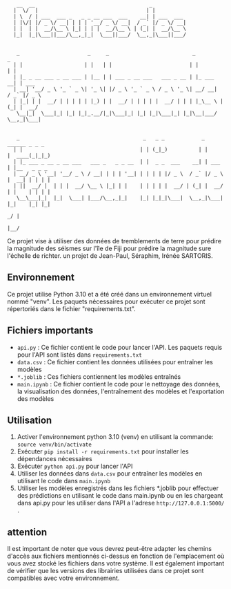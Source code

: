        __  __                                     _           
      |  \/  |                                   | |          
      | \  / | ___  ___ _   _ _ __ ___  ___    __| | ___  ___ 
      | |\/| |/ _ \/ __| | | | '__/ _ \/ __|  / _` |/ _ \/ __|
      | |  | |  __/\__ \ |_| | | |  __/\__ \ | (_| |  __/\__ \
      |_|  |_|\___||___/\__,_|_|  \___||___/  \__,_|\___||___/
                                                              
                                                              
       _                      _     _                           _             _      
      | |                    | |   | |                         | |           | |     
      | |_ _ __ ___ _ __ ___ | |__ | | ___ _ __ ___   ___ _ __ | |_ ___    __| | ___ 
      | __| '__/ _ \ '_ ` _ \| '_ \| |/ _ \ '_ ` _ \ / _ \ '_ \| __/ __|  / _` |/ _ \
      | |_| | |  __/ | | | | | |_) | |  __/ | | | | |  __/ | | | |_\__ \ | (_| |  __/
       \__|_|  \___|_| |_| |_|_.__/|_|\___|_| |_| |_|\___|_| |_|\__|___/  \__,_|\___|
                                                                                      
                                                                                     
       _                                        _   _ _            _        ______ _ _ _ 
      | |                                      | | (_|_)          | |      |  ____(_|_|_)
      | |_ ___ _ __ _ __ ___   ___ _   _ _ __  | |  _ _  ___    __| | ___  | |__   _ _ _ 
      | __/ _ \ '__| '__/ _ \ / __| | | | '__| | | | | |/ _ \  / _` |/ _ \ |  __| | | | |
      | ||  __/ |  | | |  __/ \__ \ |_| | |    | | | | |  __/ | (_| |  __/ | |    | | | |
       \__\___|_|  |_|  \___| |___/\__,_|_|    |_| |_|_|\___|  \__,_|\___| |_|    |_| |_|
                                                                                   _/ |  
                                                                                  |__/   


Ce projet vise à utiliser des données de tremblements de terre pour prédire la magnitude des séismes sur l'île de Fiji pour prédire la magnitude sure l'échelle de richter.
un projet de Jean-Paul, Séraphim, Irénée SARTORIS.


## Environnement

Ce projet utilise Python 3.10 et a été créé dans un environnement virtuel nommé "venv". Les paquets nécessaires pour exécuter ce projet sont répertoriés dans le fichier "requirements.txt".

## Fichiers importants
- `api.py` : Ce fichier contient le code pour lancer l'API. Les paquets requis pour l'API sont listés dans `requirements.txt`
- `data.csv` : Ce fichier contient les données utilisées pour entraîner les modèles
- `*.joblib` : Ces fichiers contiennent les modèles entraînés
- `main.ipynb` : Ce fichier contient le code pour le nettoyage des données, la visualisation des données, l'entraînement des modèles et l'exportation des modèles

## Utilisation
1. Activer l'environnement python 3.10 (venv)  en utilisant la commande: `source venv/bin/activate`
2. Exécuter `pip install -r requirements.txt` pour installer les dépendances nécessaires
3. Exécuter `python api.py` pour lancer l'API
4. Utiliser les données dans `data.csv` pour entraîner les modèles en utilisant le code dans `main.ipynb`
5. Utiliser les modèles enregistrés dans les fichiers *.joblib pour effectuer des prédictions en utilisant le code dans main.ipynb ou en les chargeant dans api.py pour les utiliser dans l'API a l'adrese `http://127.0.0.1:5000/` .

## attention 

Il est important de noter que vous devrez peut-être adapter les chemins d'accès aux fichiers mentionnés ci-dessus en fonction de l'emplacement où vous avez stocké les fichiers dans votre système.
Il est également important de vérifier que les versions des librairies utilisées dans ce projet sont compatibles avec votre environnement.



